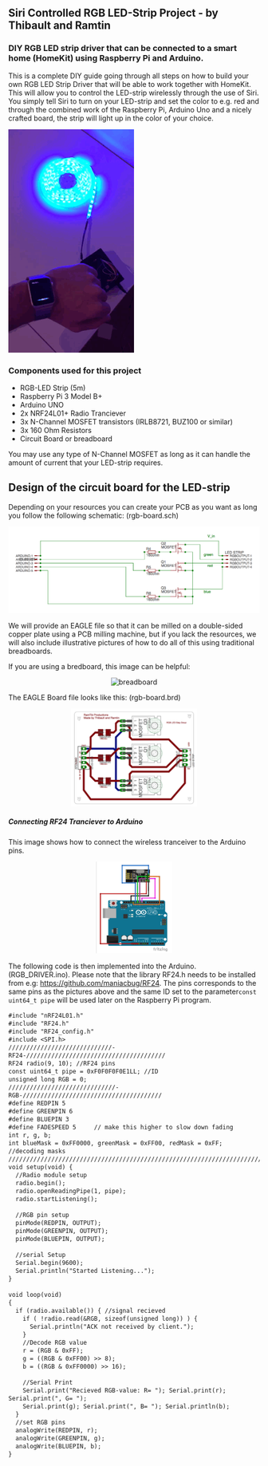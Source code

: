 ## Siri Controlled RGB LED-Strip Project - by Thibault and Ramtin
### DIY RGB LED strip driver that can be connected to a smart home (HomeKit) using Raspberry Pi and Arduino. 

This is a complete DIY guide going through all steps on how to build your own RGB LED Strip Driver that will be able to work together with HomeKit. This will allow you to control the LED-strip wirelessly through the use of Siri. You simply tell Siri to turn on your LED-strip and set the color to e.g. red and through the combined work of the Raspberry Pi, Arduino Uno and a nicely crafted board, the strip will light up in the color of your choice. 

![](https://github.com/GitTibbe/LED-Strip-HomeKit-Driver/blob/master/Pictures/demo.gif?raw=true)

### Components used for this project
- RGB-LED Strip (5m)
- Raspberry Pi 3 Model B+
- Arduino UNO
- 2x NRF24L01+ Radio Tranciever
- 3x N-Channel MOSFET transistors (IRLB8721, BUZ100 or similar)
- 3x 160 Ohm Resistors
- Circuit Board or breadboard

You may use any type of N-Channel MOSFET as long as it can handle the amount of current that your LED-strip requires.

## Design of the circuit board for the LED-strip
Depending on your resources you can create your PCB as you want as long you follow the following schematic: (rgb-board.sch)
<p align="center">
  <img src=https://raw.githubusercontent.com/GitTibbe/LED-Strip-HomeKit-Driver/master/Pictures/Schematic.png alt="schematic" >
</p>

We will provide an EAGLE file so that it can be milled on a double-sided copper plate using a PCB milling machine, but if you lack the resources, we will also include illustrative pictures of how to do all of this using traditional breadboards.

If you are using a bredboard, this image can be helpful:
<p align="center">
  <img src=https://cdn-learn.adafruit.com/assets/assets/000/002/693/original/led_strips_ledstripbjt.gif?1448059603 alt="breadboard" width=50% height=50% >
</p>

The EAGLE Board file looks like this: (rgb-board.brd)

<p align="center">
  <img src=https://raw.githubusercontent.com/GitTibbe/LED-Strip-HomeKit-Driver/master/Pictures/PCB.png alt="PCB" width=50% height=50%>
</p>

##### Connecting RF24 Tranciever to Arduino

This image shows how to connect the wireless tranceiver to the Arduino pins.
<p align="center">
  <img src=https://raw.githubusercontent.com/GitTibbe/LED-Strip-HomeKit-Driver/master/Pictures/RF24-Arduino.png alt="PCB" width=30% height=30%>
</p>

The following code is then implemented into the Arduino. (RGB_DRIVER.ino). Please note that the library RF24.h needs to be installed from e.g: https://github.com/maniacbug/RF24. The pins corresponds to the same pins as the pictures above and the same ID set to the parameter```const uint64_t pipe``` will be used later on the Raspberry Pi program.

```Arduino
#include "nRF24L01.h"
#include "RF24.h"
#include "RF24_config.h"
#include <SPI.h>
/////////////////////////////-RF24-///////////////////////////////////////
RF24 radio(9, 10); //RF24 pins
const uint64_t pipe = 0xF0F0F0F0E1LL; //ID
unsigned long RGB = 0;
//////////////////////////////-RGB-///////////////////////////////////////
#define REDPIN 5
#define GREENPIN 6
#define BLUEPIN 3
#define FADESPEED 5     // make this higher to slow down fading
int r, g, b;
int blueMask = 0xFF0000, greenMask = 0xFF00, redMask = 0xFF; //decoding masks
////////////////////////////////////////////////////////////////////////////
void setup(void) {
  //Radio module setup
  radio.begin();
  radio.openReadingPipe(1, pipe);
  radio.startListening();

  //RGB pin setup
  pinMode(REDPIN, OUTPUT);
  pinMode(GREENPIN, OUTPUT);
  pinMode(BLUEPIN, OUTPUT);

  //serial Setup
  Serial.begin(9600);
  Serial.println("Started Listening...");
}

void loop(void)
{
  if (radio.available()) { //signal recieved
    if ( !radio.read(&RGB, sizeof(unsigned long)) ) {
      Serial.println("ACK not received by client."); 
    }
    //Decode RGB value
    r = (RGB & 0xFF);
    g = ((RGB & 0xFF00) >> 8);
    b = ((RGB & 0xFF0000) >> 16);

    //Serial Print
    Serial.print("Recieved RGB-value: R= "); Serial.print(r); Serial.print(", G= ");
    Serial.print(g); Serial.print(", B= "); Serial.println(b);
  }
  //set RGB pins
  analogWrite(REDPIN, r);
  analogWrite(GREENPIN, g);
  analogWrite(BLUEPIN, b);
}
```






